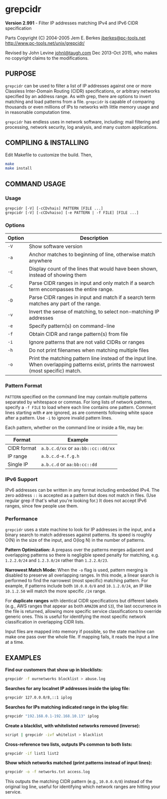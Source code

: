 # grepcidr

**Version 2.991** - Filter IP addresses matching IPv4 and IPv6 CIDR specification

Parts Copyright (C) 2004-2005  Jem E. Berkes <jberkes@pc-tools.net>  
<http://www.pc-tools.net/unix/grepcidr/>

Revised by John Levine <johnl@taugh.com> Dec 2013-Oct 2015, who makes
no copyright claims to the modifications.

## PURPOSE

`grepcidr` can be used to filter a list of IP addresses against one or more
Classless Inter-Domain Routing (CIDR) specifications, or arbitrary networks
specified by an address range. As with grep, there are options to invert
matching and load patterns from a file. `grepcidr` is capable of comparing
thousands or even millions of IPs to networks with little memory usage and
in reasonable computation time.

`grepcidr` has endless uses in network software, including: mail filtering and
processing, network security, log analysis, and many custom applications.

## COMPILING & INSTALLING

Edit Makefile to customize the build. Then,

```bash
make
make install
```

## COMMAND USAGE

### Usage

```text
grepcidr [-V] [-cCDvhais] PATTERN [FILE ...]
grepcidr [-V] [-cCDvhaiso] [-e PATTERN | -f FILE] [FILE ...]
```

### Options

| Option | Description |
|--------|-------------|
| `-V` | Show software version |
| `-a` | Anchor matches to beginning of line, otherwise match anywhere |
| `-c` | Display count of the lines that would have been shown, instead of showing them |
| `-C` | Parse CIDR ranges in input and only match if a search term encompasses the entire range. |
| `-D` | Parse CIDR ranges in input and match if a search term matches any part of the range. |
| `-v` | Invert the sense of matching, to select non-matching IP addresses |
| `-e` | Specify pattern(s) on command-line |
| `-f` | Obtain CIDR and range pattern(s) from file |
| `-i` | Ignore patterns that are not valid CIDRs or ranges |
| `-h` | Do not print filenames when matching multiple files |
| `-o` | Print the matching pattern line instead of the input line. When overlapping patterns exist, prints the narrowest (most specific) match. |

### Pattern Format

`PATTERN` specified on the command line may contain multiple patterns
separated by whitespace or commas. For long lists of network patterns,
specify a `-f FILE` to load where each line contains one pattern. Comment
lines starting with `#` are ignored, as are comments following white space
after a pattern. Use `-i` to ignore invalid pattern lines.

Each pattern, whether on the command line or inside a file, may be:

| Format | Example |
|--------|---------|
| CIDR format | `a.b.c.d/xx` or `aa:bb::cc::dd/xx` |
| IP range | `a.b.c.d-e.f.g.h` |
| Single IP | `a.b.c.d` or `aa:bb:cc::dd` |

### IPv6 Support

IPv6 addresses can be written in any format including embedded IPv4.
The zero address `::` is accepted as a pattern but does not match in
files. (Use regular grep if that's what you're looking for.) It does
not accept IPv6 ranges, since few people use them.

### Performance

`grepcidr` uses a state machine to look for IP addresses in the input,
and a binary search to match addresses against patterns. Its speed is
roughly O(N) in the size of the input, and O(log N) in the number of
patterns.

**Pattern Optimization:** A prepass over the patterns merges adjacent
and overlapping patterns so there is negligible speed penalty for matching,
e.g. `1.2.2.0/24` and `1.2.3.0/24` rather than `1.2.2.0/23`.

**Narrowest Match Mode:** When the `-o` flag is used, pattern merging is
disabled to preserve all overlapping ranges. In this mode, a linear search
is performed to find the narrowest (most specific) matching pattern. For
example, if patterns include both `10.0.0.0/8` and `10.1.2.0/24`, an IP
like `10.1.2.50` will match the more specific `/24` range.

For **duplicate ranges** with identical CIDR specifications but different
labels (e.g., AWS ranges that appear as both `AMAZON` and `S3`), the last
occurrence in the file is returned, allowing more specific service
classifications to override generic ones. This is useful for identifying
the most specific network classification in overlapping CIDR lists.

Input files are mapped into memory if possible, so the state machine
can make one pass over the whole file. If mapping fails, it reads the
input a line at a time.

## EXAMPLES

**Find our customers that show up in blocklists:**

```bash
grepcidr -f ournetworks blocklist > abuse.log
```

**Searches for any localnet IP addresses inside the iplog file:**

```bash
grepcidr 127.0.0.0/8,::1 iplog
```

**Searches for IPs matching indicated range in the iplog file:**

```bash
grepcidr "192.168.0.1-192.168.10.13" iplog
```

**Create a blacklist, with whitelisted networks removed (inverse):**

```bash
script | grepcidr -ivf whitelist > blacklist
```

**Cross-reference two lists, outputs IPs common to both lists:**

```bash
grepcidr -if list1 list2
```

**Show which networks matched (print patterns instead of input lines):**

```bash
grepcidr -o -f networks.txt access.log
```

This outputs the matching CIDR pattern (e.g., `10.0.0.0/8`) instead of the original log line, useful for identifying which network ranges are hitting your service.
